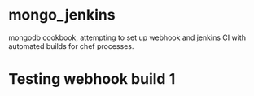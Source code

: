 # mongo_jenkins

mongodb cookbook, attempting to set up webhook and jenkins CI with automated builds for chef processes.

# Testing webhook build 1
